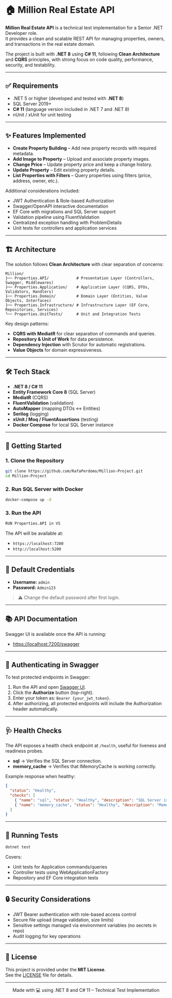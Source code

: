 # 🏠 Million Real Estate API

**Million Real Estate API** is a technical test implementation for a Senior .NET Developer role.  
It provides a clean and scalable REST API for managing properties, owners, and transactions in the real estate domain.  

The project is built with **.NET 8** using **C# 11**, following **Clean Architecture** and **CQRS** principles, with strong focus on code quality, performance, security, and testability.

---

## ✅ Requirements

- .NET 5 or higher (developed and tested with **.NET 8**)  
- SQL Server 2019+  
- **C# 11** (language version included in .NET 7 and .NET 8)  
- nUnit / xUnit for unit testing  

---

## ✨ Features Implemented

- **Create Property Building** – Add new property records with required metadata.  
- **Add Image to Property** – Upload and associate property images.  
- **Change Price** – Update property price and keep a change history.  
- **Update Property** – Edit existing property details.  
- **List Properties with Filters** – Query properties using filters (price, address, owner, etc.).  

Additional considerations included:  

- JWT Authentication & Role-based Authorization  
- Swagger/OpenAPI interactive documentation  
- EF Core with migrations and SQL Server support  
- Validation pipeline using FluentValidation  
- Centralized exception handling with ProblemDetails  
- Unit tests for controllers and application services  

---

## 🏗️ Architecture

The solution follows **Clean Architecture** with clear separation of concerns:

```
Million/
├── Properties.API/            # Presentation Layer (Controllers, Swagger, Middlewares)
├── Properties.Application/    # Application Layer (CQRS, DTOs, Validators, Handlers)
├── Properties.Domain/         # Domain Layer (Entities, Value Objects, Interfaces)
├── Properties.Infrastructure/ # Infrastructure Layer (EF Core, Repositories, Services)
└── Properties.UnitTests/      # Unit and Integration Tests
```

Key design patterns:
- **CQRS with MediatR** for clear separation of commands and queries.  
- **Repository & Unit of Work** for data persistence.  
- **Dependency Injection** with Scrutor for automatic registrations.  
- **Value Objects** for domain expressiveness.  

---

## 🛠️ Tech Stack

- **.NET 8 / C# 11**  
- **Entity Framework Core 8** (SQL Server)  
- **MediatR** (CQRS)  
- **FluentValidation** (validation)  
- **AutoMapper** (mapping DTOs ↔ Entities)  
- **Serilog** (logging)  
- **xUnit / Moq / FluentAssertions** (testing)  
- **Docker Compose** for local SQL Server instance  

---

## 🚀 Getting Started

### 1. Clone the Repository
```bash
git clone https://github.com/RafaPerdomo/Million-Project.git
cd Million-Project
```

### 2. Run SQL Server with Docker
```bash
docker-compose up -d
```

### 3. Run the API
```bash
RUN Properties.API in VS
```

The API will be available at:  
- `https://localhost:7200`  
- `http://localhost:5200`  

---

## 🔑 Default Credentials

- **Username:** `admin`  
- **Password:** `Admin123`  

> ⚠️ Change the default password after first login.

---

## 📚 API Documentation

Swagger UI is available once the API is running:  
- [https://localhost:7200/swagger](https://localhost:7200/swagger)  

---

## 🔑 Authenticating in Swagger

To test protected endpoints in Swagger:  

1. Run the API and open [Swagger UI](https://localhost:7200/swagger).  
2. Click the **Authorize** button (top-right).  
3. Enter your token as: `Bearer {your_jwt_token}`.  
4. After authorizing, all protected endpoints will include the Authorization header automatically.  

---

## 🩺 Health Checks

The API exposes a health check endpoint at `/health`, useful for liveness and readiness probes.  

- **sql** → Verifies the SQL Server connection.  
- **memory_cache** → Verifies that IMemoryCache is working correctly.  

Example response when healthy:

```json
{
  "status": "Healthy",
  "checks": [
    { "name": "sql", "status": "Healthy", "description": "SQL Server is available" },
    { "name": "memory_cache", "status": "Healthy", "description": "Memory cache is working" }
  ]
}
```

---

## 🧪 Running Tests

```bash
dotnet test
```

Covers:
- Unit tests for Application commands/queries  
- Controller tests using WebApplicationFactory  
- Repository and EF Core integration tests  

---

## 🔒 Security Considerations

- JWT Bearer authentication with role-based access control  
- Secure file upload (image validation, size limits)  
- Sensitive settings managed via environment variables (no secrets in repo)  
- Audit logging for key operations  

---

## 📄 License

This project is provided under the **MIT License**.  
See the [LICENSE](LICENSE) file for details.  

---

<div align="center">
  Made with 💻 using .NET 8 and C# 11 – Technical Test Implementation
</div>
